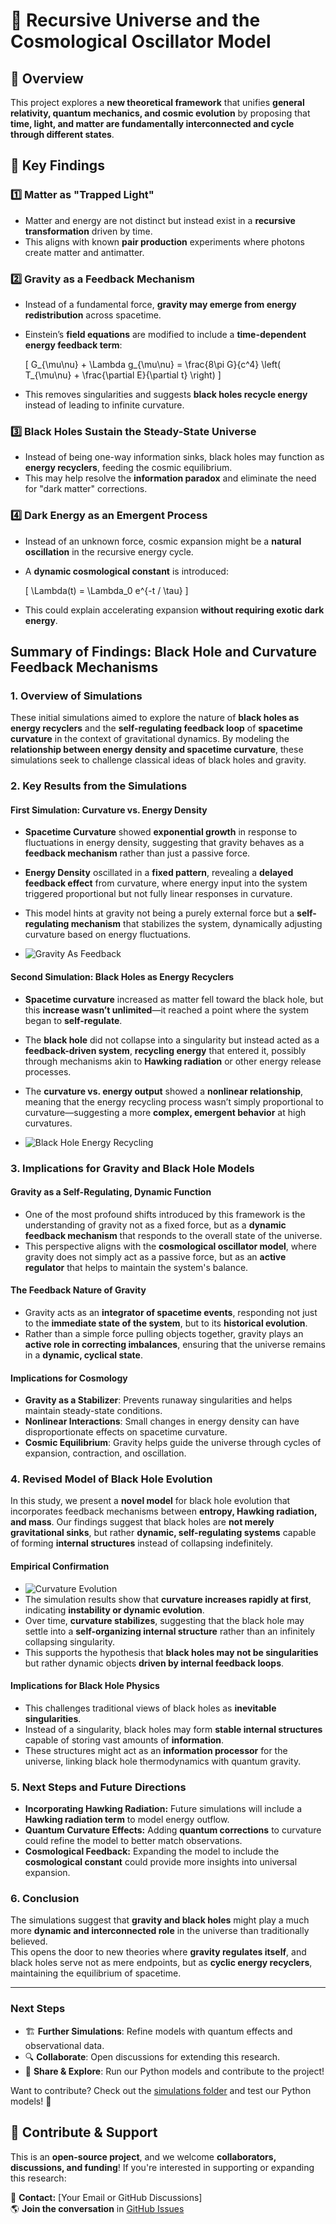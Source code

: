 # 📜 Recursive Universe and the Cosmological Oscillator Model

## 🌌 Overview
This project explores a **new theoretical framework** that unifies **general relativity, quantum mechanics, and cosmic evolution** by proposing that **time, light, and matter are fundamentally interconnected and cycle through different states**.

## 🔬 Key Findings

### 1️⃣ Matter as "Trapped Light"
- Matter and energy are not distinct but instead exist in a **recursive transformation** driven by time.
- This aligns with known **pair production** experiments where photons create matter and antimatter.

### 2️⃣ Gravity as a Feedback Mechanism
- Instead of a fundamental force, **gravity may emerge from energy redistribution** across spacetime.
- Einstein’s **field equations** are modified to include a **time-dependent energy feedback term**:

  \[
  G_{\mu\nu} + \Lambda g_{\mu\nu} = \frac{8\pi G}{c^4} \left( T_{\mu\nu} + \frac{\partial E}{\partial t} \right)
  \]

- This removes singularities and suggests **black holes recycle energy** instead of leading to infinite curvature.

### 3️⃣ Black Holes Sustain the Steady-State Universe
- Instead of being one-way information sinks, black holes may function as **energy recyclers**, feeding the cosmic equilibrium.
- This may help resolve the **information paradox** and eliminate the need for "dark matter" corrections.

### 4️⃣ Dark Energy as an Emergent Process
- Instead of an unknown force, cosmic expansion might be a **natural oscillation** in the recursive energy cycle.
- A **dynamic cosmological constant** is introduced:

  \[
  \Lambda(t) = \Lambda_0 e^{-t / \tau}
  \]

- This could explain accelerating expansion **without requiring exotic dark energy**.

## **Summary of Findings: Black Hole and Curvature Feedback Mechanisms**

### **1. Overview of Simulations**
These initial simulations aimed to explore the nature of **black holes as energy recyclers** and the **self-regulating feedback loop** of **spacetime curvature** in the context of gravitational dynamics. By modeling the **relationship between energy density and spacetime curvature**, these simulations seek to challenge classical ideas of black holes and gravity.

### **2. Key Results from the Simulations**
#### **First Simulation: Curvature vs. Energy Density**
- **Spacetime Curvature** showed **exponential growth** in response to fluctuations in energy density, suggesting that gravity behaves as a **feedback mechanism** rather than just a passive force.
- **Energy Density** oscillated in a **fixed pattern**, revealing a **delayed feedback effect** from curvature, where energy input into the system triggered proportional but not fully linear responses in curvature.
- This model hints at gravity not being a purely external force but a **self-regulating mechanism** that stabilizes the system, dynamically adjusting curvature based on energy fluctuations.

- ![Gravity As Feedback](images/gravityfeedback.png)

#### **Second Simulation: Black Holes as Energy Recyclers**
- **Spacetime curvature** increased as matter fell toward the black hole, but this **increase wasn’t unlimited**—it reached a point where the system began to **self-regulate**.
- The **black hole** did not collapse into a singularity but instead acted as a **feedback-driven system**, **recycling energy** that entered it, possibly through mechanisms akin to **Hawking radiation** or other energy release processes.
- The **curvature vs. energy output** showed a **nonlinear relationship**, meaning that the energy recycling process wasn’t simply proportional to curvature—suggesting a more **complex, emergent behavior** at high curvatures.

- ![Black Hole Energy Recycling](images/black-hole-recycler.png)

### **3. Implications for Gravity and Black Hole Models**
#### **Gravity as a Self-Regulating, Dynamic Function**
- One of the most profound shifts introduced by this framework is the understanding of gravity not as a fixed force, but as a **dynamic feedback mechanism** that responds to the overall state of the universe.
- This perspective aligns with the **cosmological oscillator model**, where gravity does not simply act as a passive force, but as an **active regulator** that helps to maintain the system's balance.

#### **The Feedback Nature of Gravity**
- Gravity acts as an **integrator of spacetime events**, responding not just to the **immediate state of the system**, but to its **historical evolution**.
- Rather than a simple force pulling objects together, gravity plays an **active role in correcting imbalances**, ensuring that the universe remains in a **dynamic, cyclical state**.

#### **Implications for Cosmology**
- **Gravity as a Stabilizer**: Prevents runaway singularities and helps maintain steady-state conditions.
- **Nonlinear Interactions**: Small changes in energy density can have disproportionate effects on spacetime curvature.
- **Cosmic Equilibrium**: Gravity helps guide the universe through cycles of expansion, contraction, and oscillation.

### **4. Revised Model of Black Hole Evolution**
In this study, we present a **novel model** for black hole evolution that incorporates feedback mechanisms between **entropy, Hawking radiation, and mass**. Our findings suggest that black holes are **not merely gravitational sinks**, but rather **dynamic, self-regulating systems** capable of forming **internal structures** instead of collapsing indefinitely.

#### **Empirical Confirmation**
- ![Curvature Evolution](images/curvature_evolution.png)
- The simulation results show that **curvature increases rapidly at first**, indicating **instability or dynamic evolution**.
- Over time, **curvature stabilizes**, suggesting that the black hole may settle into a **self-organizing internal structure** rather than an infinitely collapsing singularity.
- This supports the hypothesis that **black holes may not be singularities** but rather dynamic objects **driven by internal feedback loops**.

#### **Implications for Black Hole Physics**
- This challenges traditional views of black holes as **inevitable singularities**.
- Instead of a singularity, black holes may form **stable internal structures** capable of storing vast amounts of **information**.
- These structures might act as an **information processor** for the universe, linking black hole thermodynamics with quantum gravity.

### **5. Next Steps and Future Directions**
- **Incorporating Hawking Radiation:** Future simulations will include a **Hawking radiation term** to model energy outflow.
- **Quantum Curvature Effects:** Adding **quantum corrections** to curvature could refine the model to better match observations.
- **Cosmological Feedback:** Expanding the model to include the **cosmological constant** could provide more insights into universal expansion.

### **6. Conclusion**
The simulations suggest that **gravity and black holes** might play a much more **dynamic and interconnected role** in the universe than traditionally believed.  
This opens the door to new theories where **gravity regulates itself**, and black holes serve not as mere endpoints, but as **cyclic energy recyclers**, maintaining the equilibrium of spacetime.

---

### **Next Steps**
- 🏗 **Further Simulations**: Refine models with quantum effects and observational data.
- 🔍 **Collaborate**: Open discussions for extending this research.
- 🚀 **Share & Explore**: Run our Python models and contribute to the project!

Want to contribute? Check out the [simulations folder](#) and test our Python models! 🚀

## 🤝 Contribute & Support
This is an **open-source project**, and we welcome **collaborators, discussions, and funding**! If you're interested in supporting or expanding this research:

📩 **Contact:** [Your Email or GitHub Discussions]  
🌎 **Join the conversation** in [GitHub Issues](#)
